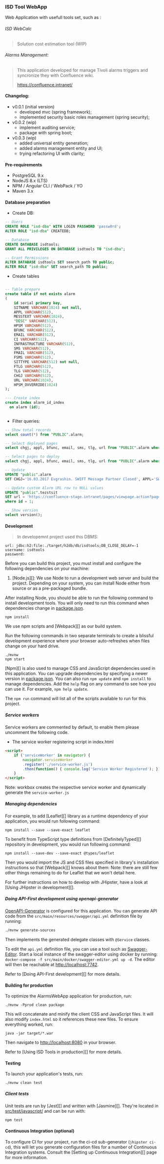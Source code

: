 ### ISD Tool WebApp
Web Application with usefull tools set, such as :

###### ISD WebCalc
> Solution cost estimation tool (WIP)

###### Alarms Management:
> This application developed for manage Tivoli alarms triggers and syncronize they with Confluence wiki.
> 
> https://confluence.intranet/

#### Changelog:

- v0.0.1 (initial version)
    - developed mvc (spring framework);
    - implemented security basic roles management (spring security);
- v0.0.2 (wip)
    - implement auditing service;
    - package with spring boot;
- v0.0.3 (wip)
    - added universal entity generation;
    - added alarms management entity and UI;
    - trying refactoring UI with clarity;      

#### Pre-requirements

+ PostgreSQL 9.x
+ NodeJS 8.x (LTS)
+ NPM / Angular CLI / WebPack / YO
+ Maven 3.x

#### Database preparation

+ Create DB:

```sql
-- Users
CREATE ROLE "isd-dba" WITH LOGIN PASSWORD 'passw0rd';
ALTER ROLE "isd-dba" CREATEDB;

-- Database
CREATE DATABASE isdtools;
GRANT ALL PRIVILEGES ON DATABASE isdtools TO "isd-dba";

-- Grant Permissions
ALTER DATABASE isdtools SET search_path TO public;
ALTER ROLE "isd-dba" SET search_path TO public;
```

+ Create tables

```sql

-- Table prepare
create table if not exists alarm
(
    id serial primary key,
    SITNAME VARCHAR(1024) not null,
	APPL VARCHAR(512),
	MESSTEXT VARCHAR(1024),
	"DESC" VARCHAR(512),
	HPSM VARCHAR(512),
	BFUNC VARCHAR(512),
	EMAIL VARCHAR(512),
	CI VARCHAR(512),
	INFRASTRUCTURE VARCHAR(512),
	SMS VARCHAR(512),
	FMAIL VARCHAR(512),
	FSMS VARCHAR(512),
	SITTYPE VARCHAR(512) not null,
	FTLG VARCHAR(512),
	TLG VARCHAR(512),
	CHGJ VARCHAR(512),
    URL VARCHAR(1024),
    HPSM_OVVERRIDE(1024)
);

--- Create index
create index alarm_id_index
  on alarm (id);
  
```

+ Filter queries:

```sql
-- Show total records
select count(*) from "PUBLIC".alarm;

-- Select deployed pages
select chgj, appl, bfunc, email, sms, tlg, url from "PUBLIC".alarm where url is not null;

-- Select pages to deploy
select chgj, appl, bfunc, email, sms, tlg, url from "PUBLIC".alarm where url is null;

-- Update
UPDATE "public".alarm
SET CHGJ='16.03.2017 Evgrashin. SWIFT Message Partner Closed', APPL='SWIFT', BFUNC='SWIFT communication', EMAIL='ASO_SWIFT@unicredit.ru', SMS='+79636554090', TLG='ASO_Corporate ASO_SWIFT', URL='';

-- Update custom Alarm URL row to NULL values
UPDATE "public".tezstsit
SET url = 'https://confluence-stage.intranet/pages/viewpage.action?pageId=99975264'
where id = 1;

-- Show version
select version();
```

#### Development
> In developemnt project used this DBMS:

```properties
url: jdbc:h2:file:./target/h2db/db/isdtools;DB_CLOSE_DELAY=-1
username: isdtools
password:
```



Before you can build this project, you must install and configure the following dependencies on your machine:

1. [Node.js][]: We use Node to run a development web server and build the project.
   Depending on your system, you can install Node either from source or as a pre-packaged bundle.

After installing Node, you should be able to run the following command to install development tools.
You will only need to run this command when dependencies change in [package.json](package.json).

    npm install

We use npm scripts and [Webpack][] as our build system.

Run the following commands in two separate terminals to create a blissful development experience where your browser
auto-refreshes when files change on your hard drive.

    ./mvnw
    npm start

[Npm][] is also used to manage CSS and JavaScript dependencies used in this application. You can upgrade dependencies by
specifying a newer version in [package.json](package.json). You can also run `npm update` and `npm install` to manage dependencies.
Add the `help` flag on any command to see how you can use it. For example, `npm help update`.

The `npm run` command will list all of the scripts available to run for this project.

##### Service workers

Service workers are commented by default, to enable them please uncomment the following code.

* The service worker registering script in index.html

```html
<script>
    if ('serviceWorker' in navigator) {
        navigator.serviceWorker
        .register('./service-worker.js')
        .then(function() { console.log('Service Worker Registered'); });
    }
</script>
```

Note: workbox creates the respective service worker and dynamically generate the `service-worker.js`

##### Managing dependencies

For example, to add [Leaflet][] library as a runtime dependency of your application, you would run following command:

    npm install --save --save-exact leaflet

To benefit from TypeScript type definitions from [DefinitelyTyped][] repository in development, you would run following command:

    npm install --save-dev --save-exact @types/leaflet

Then you would import the JS and CSS files specified in library's installation instructions so that [Webpack][] knows about them:
Note: there are still few other things remaining to do for Leaflet that we won't detail here.

For further instructions on how to develop with JHipster, have a look at [Using JHipster in development][].


##### Doing API-First development using openapi-generator

[OpenAPI-Generator]() is configured for this application. You can generate API code from the `src/main/resources/swagger/api.yml` definition file by running:
```bash
./mvnw generate-sources
```
Then implements the generated delegate classes with `@Service` classes.

To edit the `api.yml` definition file, you can use a tool such as [Swagger-Editor](). Start a local instance of the swagger-editor using docker by running: `docker-compose -f src/main/docker/swagger-editor.yml up -d`. The editor will then be reachable at [http://localhost:7742](http://localhost:7742).

Refer to [Doing API-First development][] for more details.

#### Building for production

To optimize the AlarmsWebApp application for production, run:

    ./mvnw -Pprod clean package

This will concatenate and minify the client CSS and JavaScript files. It will also modify `index.html` so it references these new files.
To ensure everything worked, run:

    java -jar target/*.war

Then navigate to [http://localhost:8080](http://localhost:8080) in your browser.

Refer to [Using ISD Tools in production][] for more details.

#### Testing

To launch your application's tests, run:

    ./mvnw clean test

##### Client tests

Unit tests are run by [Jest][] and written with [Jasmine][]. They're located in [src/test/javascript/](src/test/javascript/) and can be run with:

    npm test

#### Continuous Integration (optional)

To configure CI for your project, run the ci-cd sub-generator (`jhipster ci-cd`), this will let you generate configuration files for a number of Continuous Integration systems. Consult the [Setting up Continuous Integration][] page for more information.
